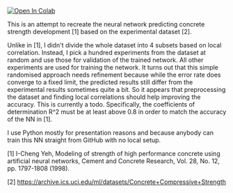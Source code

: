 [![Open In Colab](https://colab.research.google.com/assets/colab-badge.svg)](https://colab.research.google.com/github/vkomenda/concrete-strength/blob/main/concrete.ipynb)

This is an attempt to recreate the neural network predicting concrete strength development [1] based on the experimental dataset [2].

Unlike in [1], I didn't divide the whole dataset into 4 subsets based on local correlation. Instead, I pick a hundred experiments from the dataset at random and use those for validation of the trained network. All other experiments are used for training the network. It turns out that this simple randomised approach needs refinement because while the error rate does converge to a fixed limit, the predicted results still differ from the experimental results sometimes quite a bit. So it appears that preprocessing the dataset and finding local correlations should help improving the accuracy. This is currently a todo. Specifically, the coefficients of determination R^2 must be at least above 0.8 in order to match the accuracy of the NN in [1].

I use Python mostly for presentation reasons and because anybody can train this NN straight from GitHub with no local setup.

[1] I-Cheng Yeh, Modeling of strength of high performance concrete using artificial neural networks, Cement and Concrete Research, Vol. 28, No. 12, pp. 1797-1808 (1998).

[2] https://archive.ics.uci.edu/ml/datasets/Concrete+Compressive+Strength
